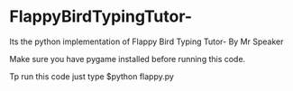 # FlappyBirdTypingTutor-
Its the python implementation of Flappy Bird Typing Tutor- By Mr Speaker

Make sure you have pygame installed before running this code.

Tp run this code just type 
$python flappy.py

